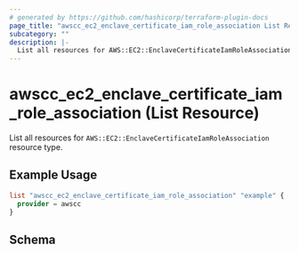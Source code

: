 ```yaml
---
# generated by https://github.com/hashicorp/terraform-plugin-docs
page_title: "awscc_ec2_enclave_certificate_iam_role_association List Resource - terraform-provider-awscc"
subcategory: ""
description: |-
  List all resources for AWS::EC2::EnclaveCertificateIamRoleAssociation resource type.
---
```


# awscc_ec2_enclave_certificate_iam_role_association (List Resource)

List all resources for `AWS::EC2::EnclaveCertificateIamRoleAssociation` resource type.

## Example Usage

```terraform
list "awscc_ec2_enclave_certificate_iam_role_association" "example" {
  provider = awscc
}
```

<!-- schema generated by tfplugindocs -->
## Schema
